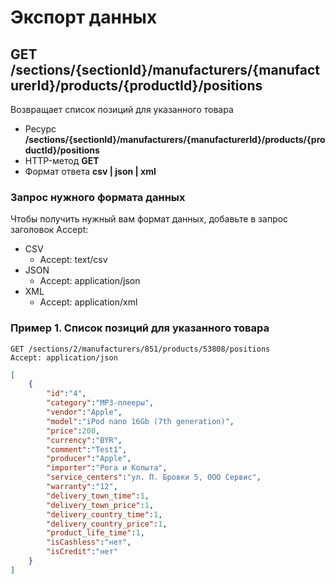 # Экспорт данных

## GET /sections/{sectionId}/manufacturers/{manufacturerId}/products/{productId}/positions

Возвращает список позиций для указанного товара

- Ресурс **/sections/{sectionId}/manufacturers/{manufacturerId}/products/{productId}/positions**
- HTTP-метод **GET**
- Формат ответа **csv | json | xml**

### Запрос нужного формата данных

Чтобы получить нужный вам формат данных, добавьте в запрос заголовок Accept:

- CSV
    - Accept: text/csv
- JSON
    - Accept: application/json
- XML
    - Accept: application/xml

### Пример 1. Список позиций для указанного товара

```
GET /sections/2/manufacturers/851/products/53808/positions
Accept: application/json
```

```json
[
    {
        "id":"4",
        "category":"MP3-плееры",
        "vendor":"Apple",
        "model":"iPod nano 16Gb (7th generation)",
        "price":200,
        "currency":"BYR",
        "comment":"Test1",
        "producer":"Apple",
        "importer":"Рога и Копыта",
        "service_centers":"ул. П. Бровки 5, ООО Сервис",
        "warranty":"12",
        "delivery_town_time":1,
        "delivery_town_price":1,
        "delivery_country_time":1,
        "delivery_country_price":1,
        "product_life_time":1,
        "isCashless":"нет",
        "isCredit":"нет"
    }
]
```
